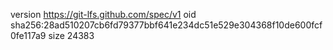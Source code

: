 version https://git-lfs.github.com/spec/v1
oid sha256:28ad510207cb6fd79377bbf641e234dc51e529e304368f10de600fcf0fe117a9
size 24383
